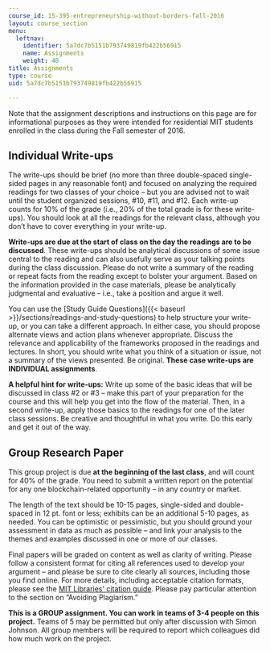 ```yaml
---
course_id: 15-395-entrepreneurship-without-borders-fall-2016
layout: course_section
menu:
  leftnav:
    identifier: 5a7dc7b5151b793749819fb422b56915
    name: Assignments
    weight: 40
title: Assignments
type: course
uid: 5a7dc7b5151b793749819fb422b56915

---
```


Note that the assignment descriptions and instructions on this page are for informational purposes as they were intended for residential MIT students enrolled in the class during the Fall semester of 2016.

Individual Write-ups
--------------------

The write-ups should be brief (no more than three double-spaced single-sided pages in any reasonable font) and focused on analyzing the required readings for two classes of your choice – but you are advised not to wait until the student organized sessions, #10, #11, and #12. Each write-up counts for 10% of the grade (i.e., 20% of the total grade is for these write-ups). You should look at all the readings for the relevant class, although you don’t have to cover everything in your write-up.

**Write-ups are due at the start of class on the day the readings are to be discussed**. These write-ups should be analytical discussions of some issue central to the reading and can also usefully serve as your talking points during the class discussion. Please do not write a summary of the reading or repeat facts from the reading except to bolster your argument. Based on the information provided in the case materials, please be analytically judgmental and evaluative – i.e., take a position and argue it well.

You can use the [Study Guide Questions]({{< baseurl >}}/sections/readings-and-study-questions) to help structure your write-up, or you can take a different approach. In either case, you should propose alternate views and action plans whenever appropriate. Discuss the relevance and applicability of the frameworks proposed in the readings and lectures. In short, you should write what you think of a situation or issue, not a summary of the views presented. Be original. **These case write-ups are INDIVIDUAL assignments**.

**A helpful hint for write-ups:** Write up some of the basic ideas that will be discussed in class #2 or #3 – make this part of your preparation for the course and this will help you get into the flow of the material. Then, in a second write-up, apply those basics to the readings for one of the later class sessions. Be creative and thoughtful in what you write. Do this early and get it out of the way.

Group Research Paper
--------------------

This group project is due **at the beginning of the last class**, and will count for 40% of the grade. You need to submit a written report on the potential for any one blockchain-related opportunity – in any country or market.

The length of the text should be 10-15 pages, single-sided and double-spaced in 12 pt. font or less; exhibits can be an additional 5-10 pages, as needed. You can be optimistic or pessimistic, but you should ground your assessment in data as much as possible – and link your analysis to the themes and examples discussed in one or more of our classes.

Final papers will be graded on content as well as clarity of writing. Please follow a consistent format for citing all references used to develop your argument – and please be sure to cite clearly all sources, including those you find online. For more details, including acceptable citation formats, please see the [MIT Libraries' citation guide](http://libguides.mit.edu/citing). Please pay particular attention to the section on “Avoiding Plagiarism.”

**This is a GROUP assignment. You can work in teams of 3-4 people on this project.** Teams of 5 may be permitted but only after discussion with Simon Johnson. All group members will be required to report which colleagues did how much work on the project.
